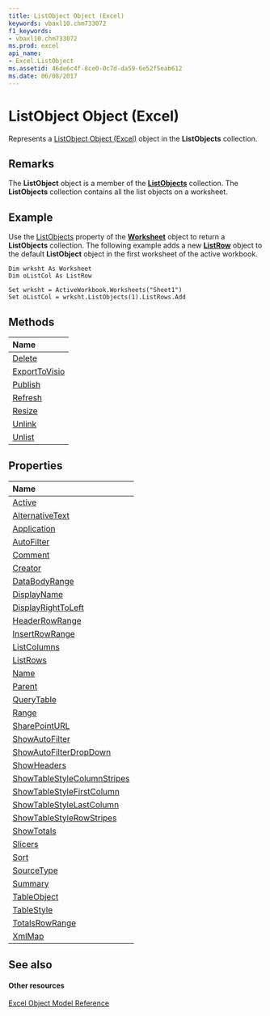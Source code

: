 ```yaml
---
title: ListObject Object (Excel)
keywords: vbaxl10.chm733072
f1_keywords:
- vbaxl10.chm733072
ms.prod: excel
api_name:
- Excel.ListObject
ms.assetid: 46de6c4f-8ce0-0c7d-da59-6e52f5eab612
ms.date: 06/08/2017
---
```



# ListObject Object (Excel)

Represents a [ListObject Object (Excel)](listobject-object-excel.md) object in the **ListObjects** collection.


## Remarks

 The **ListObject** object is a member of the **[ListObjects](listobjects-object-excel.md)** collection. The **ListObjects** collection contains all the list objects on a worksheet.


## Example

Use the [ListObjects](worksheet-listobjects-property-excel.md) property of the **[Worksheet](worksheet-object-excel.md)** object to return a **ListObjects** collection. The following example adds a new **[ListRow](listrow-object-excel.md)** object to the default **ListObject** object in the first worksheet of the active workbook.


```
Dim wrksht As Worksheet 
Dim oListCol As ListRow 
 
Set wrksht = ActiveWorkbook.Worksheets("Sheet1") 
Set oListCol = wrksht.ListObjects(1).ListRows.Add
```


## Methods



|**Name**|
|:-----|
|[Delete](listobject-delete-method-excel.md)|
|[ExportToVisio](listobject-exporttovisio-method-excel.md)|
|[Publish](listobject-publish-method-excel.md)|
|[Refresh](listobject-refresh-method-excel.md)|
|[Resize](listobject-resize-method-excel.md)|
|[Unlink](listobject-unlink-method-excel.md)|
|[Unlist](listobject-unlist-method-excel.md)|

## Properties



|**Name**|
|:-----|
|[Active](listobject-active-property-excel.md)|
|[AlternativeText](listobject-alternativetext-property-excel.md)|
|[Application](listobject-application-property-excel.md)|
|[AutoFilter](listobject-autofilter-property-excel.md)|
|[Comment](listobject-comment-property-excel.md)|
|[Creator](listobject-creator-property-excel.md)|
|[DataBodyRange](listobject-databodyrange-property-excel.md)|
|[DisplayName](listobject-displayname-property-excel.md)|
|[DisplayRightToLeft](listobject-displayrighttoleft-property-excel.md)|
|[HeaderRowRange](listobject-headerrowrange-property-excel.md)|
|[InsertRowRange](listobject-insertrowrange-property-excel.md)|
|[ListColumns](listobject-listcolumns-property-excel.md)|
|[ListRows](listobject-listrows-property-excel.md)|
|[Name](listobject-name-property-excel.md)|
|[Parent](listobject-parent-property-excel.md)|
|[QueryTable](listobject-querytable-property-excel.md)|
|[Range](listobject-range-property-excel.md)|
|[SharePointURL](listobject-sharepointurl-property-excel.md)|
|[ShowAutoFilter](listobject-showautofilter-property-excel.md)|
|[ShowAutoFilterDropDown](listobject-showautofilterdropdown-property-excel.md)|
|[ShowHeaders](listobject-showheaders-property-excel.md)|
|[ShowTableStyleColumnStripes](listobject-showtablestylecolumnstripes-property-excel.md)|
|[ShowTableStyleFirstColumn](listobject-showtablestylefirstcolumn-property-excel.md)|
|[ShowTableStyleLastColumn](listobject-showtablestylelastcolumn-property-excel.md)|
|[ShowTableStyleRowStripes](listobject-showtablestylerowstripes-property-excel.md)|
|[ShowTotals](listobject-showtotals-property-excel.md)|
|[Slicers](listobject-slicers-property-excel.md)|
|[Sort](listobject-sort-property-excel.md)|
|[SourceType](listobject-sourcetype-property-excel.md)|
|[Summary](listobject-summary-property-excel.md)|
|[TableObject](listobject-tableobject-property-excel.md)|
|[TableStyle](listobject-tablestyle-property-excel.md)|
|[TotalsRowRange](listobject-totalsrowrange-property-excel.md)|
|[XmlMap](listobject-xmlmap-property-excel.md)|

## See also


#### Other resources


[Excel Object Model Reference](http://msdn.microsoft.com/library/11ea8598-8a20-92d5-f98b-0da04263bf2c%28Office.15%29.aspx)
